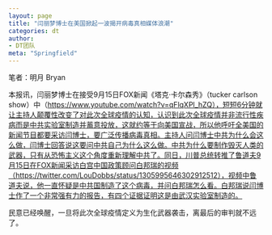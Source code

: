 ```yaml
---
layout: page
title: "闫丽梦博士在美国掀起一波揭开病毒真相媒体浪潮"
categories: dt
author:
- DT团队
meta: "Springfield"
---
```


笔者：明月 Bryan

本报讯，闫丽梦博士在接受9月15日FOX新闻《塔克·卡尔森秀》（tucker carlson show）中（https://www.youtube.com/watch?v=qFlqXPl_hZQ），短短6分钟就让主持人颠覆性改变了对此次全球疫情的认知，认识到此次全球疫情并非流行性疾病而是中共实验室制造并蓄意投放，这就约等于向美国宣战，所以他呼吁全美国的新闻节目都要采访闫博士，要广泛传播病毒真相。主持人问闫博士中共为什么会这么做，闫博士回答说这要问中共自己为什么这么做。中共为什么要制作毁灭人类的武器，只有从恐怖主义这个角度重新理解中共了。同日，川普总统转推了鲁道夫9月15日在FOX新闻采访白宫中国政策顾问白邦瑞的视频（https://twitter.com/LouDobbs/status/1305995646302912512），视频中鲁道夫说，他一直怀疑是中共国制造了这个病毒，并问白邦瑞怎么看。白邦瑞说闫博士作了一个非常强有力的报告，有四个证据证明这是由武汉实验室制造的。

民意已经唤醒，一旦将此次全球疫情定义为生化武器袭击，离最后的审判就不远了。
